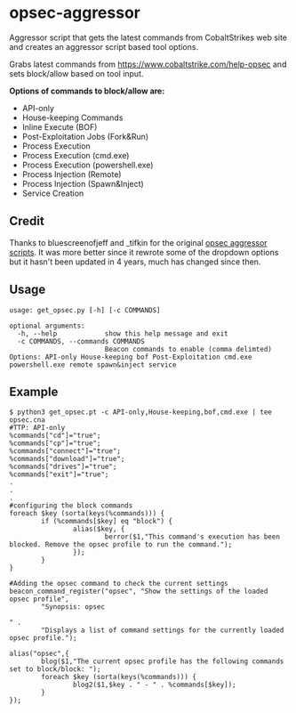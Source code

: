 # opsec-aggressor
Aggressor script that gets the latest commands from CobaltStrikes web site and creates an aggressor script based tool options.

Grabs latest commands from https://www.cobaltstrike.com/help-opsec and sets block/allow based on tool input. 

**Options of commands to block/allow are:**

- API-only
- House-keeping Commands
- Inline Execute (BOF)
- Post-Exploitation Jobs (Fork&Run)
- Process Execution
- Process Execution (cmd.exe)
- Process Execution (powershell.exe)
- Process Injection (Remote)
- Process Injection (Spawn&Inject)
- Service Creation

## Credit

Thanks to bluescreenofjeff and _tifkin for the original [opsec aggressor scripts](https://github.com/bluscreenofjeff/AggressorScripts/tree/master/OPSEC%20Profiles). It was more better since it rewrote some of the dropdown options but it hasn't been updated in 4 years, much has changed since then. 

## Usage 

```
usage: get_opsec.py [-h] [-c COMMANDS]

optional arguments:
  -h, --help            show this help message and exit
  -c COMMANDS, --commands COMMANDS
                        Beacon commands to enable (comma delimted) Options: API-only House-keeping bof Post-Exploitation cmd.exe powershell.exe remote spawn&inject service
```

## Example

```
$ python3 get_opsec.pt -c API-only,House-keeping,bof,cmd.exe | tee opsec.cna
#TTP: API-only
%commands["cd"]="true";
%commands["cp"]="true";
%commands["connect"]="true";
%commands["download"]="true";
%commands["drives"]="true";
%commands["exit"]="true";
.
.
.
#configuring the block commands
foreach $key (sorta(keys(%commands))) {
        if (%commands[$key] eq "block") {
                alias($key, {
                        berror($1,"This command's execution has been blocked. Remove the opsec profile to run the command.");
                });
        }
}

#Adding the opsec command to check the current settings
beacon_command_register("opsec", "Show the settings of the loaded opsec profile",
        "Synopsis: opsec

" .
        "Displays a list of command settings for the currently loaded opsec profile.");

alias("opsec",{
        blog($1,"The current opsec profile has the following commands set to block/block: ");
        foreach $key (sorta(keys(%commands))) {
                blog2($1,$key . " - " . %commands[$key]);
        }
});
```


